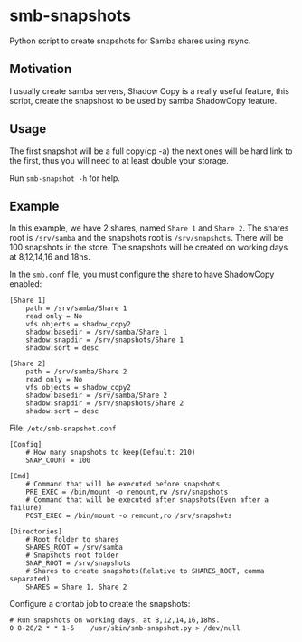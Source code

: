# smb-snapshots
Python script to create snapshots for Samba shares using rsync.

## Motivation
I usually create samba servers, Shadow Copy is a really useful feature, this script, create the snapshost to be used by samba ShadowCopy feature.

## Usage

The first snapshot will be a full copy(cp -a) the next ones will be hard link to the first, thus you will need to at least double your storage.

Run `smb-snapshot -h` for help.

## Example

In this example, we have 2 shares, named `Share 1` and `Share 2`. The shares root is `/srv/samba` and the snapshots root is `/srv/snapshots`. There will be 100 snapshots in the store. The snapshots will be created on working days at 8,12,14,16 and 18hs.

In the `smb.conf` file, you must configure the share to have ShadowCopy enabled:
```
[Share 1]
	path = /srv/samba/Share 1
	read only = No
	vfs objects = shadow_copy2
	shadow:basedir = /srv/samba/Share 1
	shadow:snapdir = /srv/snapshots/Share 1
	shadow:sort = desc

[Share 2]
	path = /srv/samba/Share 2
	read only = No
	vfs objects = shadow_copy2
	shadow:basedir = /srv/samba/Share 2
	shadow:snapdir = /srv/snapshots/Share 2
	shadow:sort = desc
```

File: `/etc/smb-snapshot.conf`
```
[Config]
    # How many snapshots to keep(Default: 210)
    SNAP_COUNT = 100

[Cmd]
    # Command that will be executed before snapshots
    PRE_EXEC = /bin/mount -o remount,rw /srv/snapshots
    # Command that will be executed after snapshots(Even after a failure)
    POST_EXEC = /bin/mount -o remount,ro /srv/snapshots

[Directories]
    # Root folder to shares
    SHARES_ROOT = /srv/samba
    # Snapshots root folder
    SNAP_ROOT = /srv/snapshots
    # Shares to create snapshots(Relative to SHARES_ROOT, comma separated)
    SHARES = Share 1, Share 2
```

Configure a crontab job to create the snapshots:
```
# Run snapshots on working days, at 8,12,14,16,18hs.
0 8-20/2 * * 1-5	/usr/sbin/smb-snapshot.py > /dev/null
```

